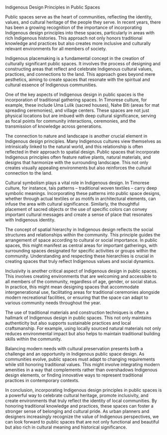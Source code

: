 Indigenous Design Principles in Public Spaces

Public spaces serve as the heart of communities, reflecting the identity, values, and cultural heritage of the people they serve. In recent years, there has been a growing recognition of the importance of incorporating Indigenous design principles into these spaces, particularly in areas with rich Indigenous histories. This approach not only honors traditional knowledge and practices but also creates more inclusive and culturally relevant environments for all members of society.

Indigenous placemaking is a fundamental concept in the creation of culturally significant public spaces. It involves the process of designing and constructing areas that reflect and celebrate Indigenous cultural values, practices, and connections to the land. This approach goes beyond mere aesthetics, aiming to create spaces that resonate with the spiritual and cultural essence of Indigenous communities.

One of the key aspects of Indigenous design in public spaces is the incorporation of traditional gathering spaces. In Timorese culture, for example, these include Uma Lulik (sacred houses), Nahe Biti (areas for mat spreading ceremonies), and village centers. These spaces are not just physical locations but are imbued with deep cultural significance, serving as focal points for community interactions, ceremonies, and the transmission of knowledge across generations.

The connection to nature and landscape is another crucial element in Indigenous design principles. Many Indigenous cultures view themselves as intrinsically linked to the natural world, and this relationship is often reflected in their approach to spatial design. Public spaces that incorporate Indigenous principles often feature native plants, natural materials, and designs that harmonize with the surrounding landscape. This not only creates visually appealing environments but also reinforces the cultural connection to the land.

Cultural symbolism plays a vital role in Indigenous design. In Timorese culture, for instance, tais patterns – traditional woven textiles – carry deep symbolic meanings. Incorporating these patterns into public space designs, whether through actual textiles or as motifs in architectural elements, can infuse the area with cultural significance. Similarly, the thoughtful placement of sacred objects or the use of specific colors can convey important cultural messages and create a sense of place that resonates with Indigenous identity.

The concept of spatial hierarchy in Indigenous design reflects the social structures and relationships within the community. This principle guides the arrangement of space according to cultural or social importance. In public spaces, this might manifest as central areas for important gatherings, with surrounding spaces designated for specific activities or groups within the community. Understanding and respecting these hierarchies is crucial in creating spaces that truly reflect Indigenous values and social dynamics.

Inclusivity is another critical aspect of Indigenous design in public spaces. This involves creating environments that are welcoming and accessible to all members of the community, regardless of age, gender, or social status. In practice, this might mean designing spaces that accommodate intergenerational use, facilitating areas for traditional ceremonies alongside modern recreational facilities, or ensuring that the space can adapt to various community needs throughout the year.

The use of traditional materials and construction techniques is often a hallmark of Indigenous design in public spaces. This not only maintains authenticity but also supports sustainable practices and local craftsmanship. For example, using locally sourced natural materials not only reduces environmental impact but also helps to maintain traditional building skills within the community.

Balancing modern needs with cultural preservation presents both a challenge and an opportunity in Indigenous public space design. As communities evolve, public spaces must adapt to changing requirements while still honoring traditional values. This might involve integrating modern amenities in a way that complements rather than overshadows Indigenous design elements, or finding innovative ways to represent traditional practices in contemporary contexts.

In conclusion, incorporating Indigenous design principles in public spaces is a powerful way to celebrate cultural heritage, promote inclusivity, and create environments that truly reflect the identity of local communities. By honoring traditional knowledge and practices, these spaces can foster a stronger sense of belonging and cultural pride. As urban planners and designers increasingly recognize the value of Indigenous perspectives, we can look forward to public spaces that are not only functional and beautiful but also rich in cultural meaning and historical significance.